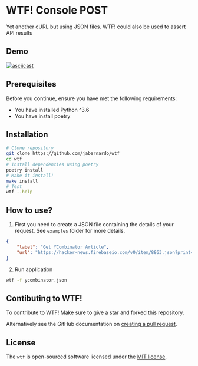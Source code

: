 # WTF! Console POST
Yet another cURL but using JSON files. WTF! could also be used to assert API results

## Demo
[![asciicast](https://asciinema.org/a/299856.svg)](https://asciinema.org/a/299856)

## Prerequisites
Before you continue, ensure you have met the following requirements:

- You have installed Python ^3.6
- You have install poetry

## Installation
```sh
# Clone repository
git clone https://github.com/jabernardo/wtf
cd wtf
# Install dependencies using poetry
poetry install
# Make it install!
make install
# Test
wtf --help
```

## How to use?
1. First you need to create a JSON file containing the details of your request. See `examples` folder for more details.

```json
{
    "label": "Get YCombinator Article",
    "url": "https://hacker-news.firebaseio.com/v0/item/8863.json?print=pretty"
}

```

2. Run application
```sh
wtf -f ycombinator.json
```

## Contibuting to WTF!
To contribute to WTF! Make sure to give a star and forked this repository.

Alternatively see the GitHub documentation on [creating a pull request](https://help.github.com/en/github/collaborating-with-issues-and-pull-requests/creating-a-pull-request).

## License
The `wtf` is open-sourced software licensed under the [MIT license](http://opensource.org/licenses/MIT).
